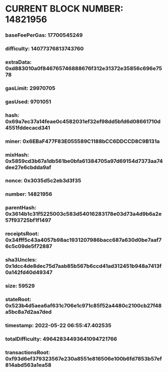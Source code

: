 # CURRENT BLOCK NUMBER: 14821956

### baseFeePerGas: 17700545249
### difficulty: 14077376813743760
### extraData: 0xd883010a0f846765746888676f312e31372e35856c696e7578
### gasLimit: 29970705
### gasUsed: 9701051
### hash: 0x69a7ec37a14feae0c4582031ef32ef98dd5bfd6d08661710d4551fddecacd341
### miner: 0x6EBaF477F83E055589C1188bCC6DDCCD8C9B131a
### mixHash: 0x5859cd3b67a1db561be0bfa61384705a97d69154d7373aa74dee27e6cbdda9af
### nonce: 0x3035d5c2eb3d3f35
### number: 14821956
### parentHash: 0x3614b1c31f5225003c583d54016283178e03d73a4d9b6a2e57f93725bf1f1497
### receiptsRoot: 0x34fff5c43a4057b98ac1931207986bacc687a630d0be7aaf76c5c09de5f72887
### sha3Uncles: 0x1dcc4de8dec75d7aab85b567b6ccd41ad312451b948a7413f0a142fd40d49347
### size: 59529
### stateRoot: 0x523b4d5aea6af631c706e1c971c85f52a4480c2100cb27f48a5bc8a7d2aa7ded
### timestamp: 2022-05-22 06:55:47.402535
### totalDifficulty: 49642834493641094721766
### transactionsRoot: 0xf93d6ef379323567e230a8551e816506e100b6fd7853b57ef814abd563a1ea58
